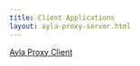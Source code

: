 ```yaml
---
title: Client Applications
layout: ayla-proxy-server.html
---
```


<a href="https://docs.aylanetworks.com/labs/ayla-proxy-server/source/ayla-proxy-client.html" target="_blank">Ayla Proxy Client</a>

<!--<a href="https://docs.aylanetworks.com/utilities/ayla-proxy-server/source/datapoint-tool.html" target="_blank">Datapoint Tool</a>

<a href="https://docs.aylanetworks.com/utilities/ayla-proxy-server/source/dss-subscription-tool.html" target="_blank">DSS Subscription Tool</a>

<a href="https://docs.aylanetworks.com/cloud/ayla-datastream-service/dss-browser/source/client.html" target="_blank">DSS Browser</a>-->
